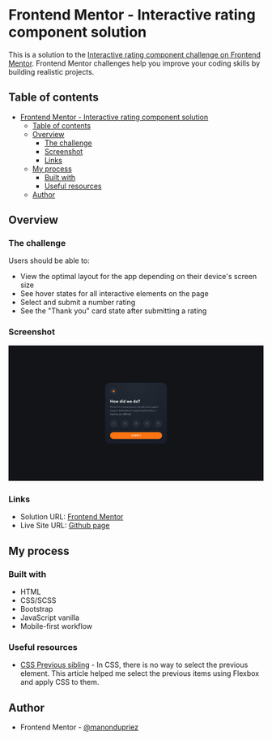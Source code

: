 # Frontend Mentor - Interactive rating component solution

This is a solution to the [Interactive rating component challenge on Frontend Mentor](https://www.frontendmentor.io/challenges/interactive-rating-component-koxpeBUmI). Frontend Mentor challenges help you improve your coding skills by building realistic projects. 

## Table of contents

- [Frontend Mentor - Interactive rating component solution](#frontend-mentor---interactive-rating-component-solution)
  - [Table of contents](#table-of-contents)
  - [Overview](#overview)
    - [The challenge](#the-challenge)
    - [Screenshot](#screenshot)
    - [Links](#links)
  - [My process](#my-process)
    - [Built with](#built-with)
    - [Useful resources](#useful-resources)
  - [Author](#author)

## Overview

### The challenge

Users should be able to:

- View the optimal layout for the app depending on their device's screen size
- See hover states for all interactive elements on the page
- Select and submit a number rating
- See the "Thank you" card state after submitting a rating

### Screenshot

![](./images/screenshot-desktop-1.png)

### Links

- Solution URL: [Frontend Mentor](https://your-solution-url.com)
- Live Site URL: [Github page](https://manondupriez.github.io/Interactive-rating-component/)

## My process

### Built with

- HTML
- CSS/SCSS
- Bootstrap
- JavaScript vanilla
- Mobile-first workflow

### Useful resources

- [CSS Previous sibling](https://medium.com/free-code-camp/how-to-make-the-impossible-possible-in-css-with-a-little-creativity-bd96bb42b29d) - In CSS, there is no way to select the previous element. This article helped me select the previous items using Flexbox and apply CSS to them.

## Author

- Frontend Mentor - [@manondupriez](https://www.frontendmentor.io/profile/manondupriez)